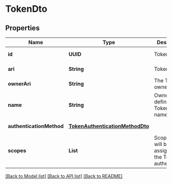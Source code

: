 # TokenDto

## Properties

| Name                     | Type                                                                | Description                                                 | Notes             |
| ------------------------ | ------------------------------------------------------------------- | ----------------------------------------------------------- | ----------------- |
| **id**                   | **UUID**                                                            | Token Id                                                    | [default to null] |
| **ari**                  | **String**                                                          | Token ARI                                                   | [default to null] |
| **ownerAri**             | **String**                                                          | The Token owner&#39;s ARI                                   | [default to null] |
| **name**                 | **String**                                                          | Owner defined Token display name                            | [default to null] |
| **authenticationMethod** | [**TokenAuthenticationMethodDto**](TokenAuthenticationMethodDto.md) |                                                             | [default to null] |
| **scopes**               | **List**                                                            | Scopes that will be assigned to the Token on authentication | [default to null] |

[[Back to Model list]](../README.md#documentation-for-models) [[Back to API list]](../README.md#documentation-for-api-endpoints) [[Back to README]](../README.md)
